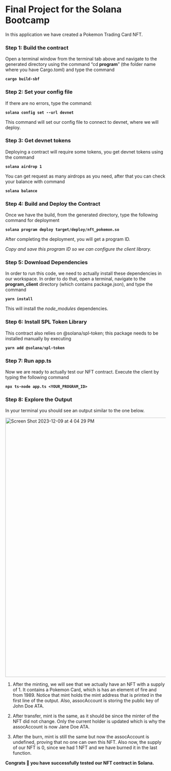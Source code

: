 # Final Project for the Solana Bootcamp

In this application we have created a Pokemon Trading Card NFT.

### Step 1: Build the contract
Open a terminal window from the terminal tab above and navigate to the generated directory using the 
command “cd **program**” (the folder name where you have Cargo.toml) and type the command 

**``` cargo build-sbf ```**

### Step 2: Set your config file
If there are no errors, type the command: 

**```solana config set --url devnet```**

This command will set our config file to connect to devnet, where we will deploy.

### Step 3: Get devnet tokens
Deploying a contract will require some tokens, you get devnet tokens using the command

**```solana airdrop 1```**

You can get request as many airdrops as you need, after that you can check your balance with command 

**```solana balance```** 

### Step 4: Build and Deploy the Contract
Once we have the build, from the generated directory, type the following command for deployment

 **```solana program deploy target/deploy/nft_pokemon.so```** 

After completing the deployment, you will get a program ID. 

_Copy and save this program ID so we can configure the client library._

### Step 5: Download Dependencies
In order to run this code, we need to actually install these dependencies in our workspace. 
In order to do that, open a terminal, navigate to the **program_client** directory (which contains package.json), 
and type the command 

**```yarn install```** 

This will install the _node_modules_ dependencies.

### Step 6: Install SPL Token Library
This contract also relies on @solana/spl-token; this package needs to be installed manually by executing 

**```yarn add @solana/spl-token```**

### Step 7: Run app.ts
Now we are ready to actually test our NFT contract. 
Execute the client by typing the following command

**```npx ts-node app.ts <YOUR_PROGRAM_ID>```**

### Step 8: Explore the Output
In your terminal you should see an output similar to the one below.

<img width="811" alt="Screen Shot 2023-12-09 at 4 04 29 PM" src="https://github.com/imohsinllc/Solana-Bootcamp-Final-Project/assets/134091728/0030d610-de5c-4cd0-a882-463f081c11ef">
<p/>

1. After the minting, we will see that we actually have an NFT with a supply of 1. 
It contains a Pokemon Card, which is has an element of fire and from 1989. Notice that mint holds the mint address that is printed in the first line of the output. Also, assocAccount is storing the public key of John Doe ATA. 

2. After transfer, mint is the same, as it should be since the minter of the NFT did not change. Only the current holder is updated which is why the assocAccount is now Jane Doe ATA. 

3. After the burn, mint is still the same but now the assocAccount is undefined, proving that no one can own this NFT. Also now, the supply of our NFT is 0, since we had 1 NFT and we have
burned it in the last function. 


**Congrats 🎉 you have successfully tested our NFT contract in Solana.**





 